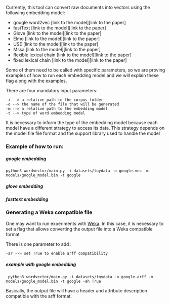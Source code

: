 Currently, this tool can convert raw documents into vectors
using the following embedding model:

* google word2vec [link to the model][link to the paper]
* fastText [link to the model][link to the paper]
* Glove [link to the model][link to the paper]
* Elmo [link to the model][link to the paper]
* USE [link to the model][link to the paper]
* Mssa [link to the model][link to the paper]
* flexible lexical chain [link to the model][link to the paper]
* fixed lexical chain [link to the model][link to the paper]


Some of them need to be called with specific parameters, so we are proving
examples of how to run each embedding model and we will explain these flag
along with the examples.


There are four mandatory input parameters:

    -i --> a relative path to the corpus folder
    -o --> the name of the file that will be generated
    -m --> a relative path to the embedding model
    -t --> type of word embedding model
    
    
It is necessary to inform the type of the embedding model because each model have 
a different strategy to access its data. This strategy depends on the model file
file format and the support library used to handle the model

### Example of how to run:

##### google embedding


    python3 wordvector/main.py -i datasets/toydata -o google.vec -m models/google_model.bin -t google 
    
##### glove embedding



##### fasttext embedding



    
 
### Generating a Weka compatible file

One may want to run experiments with [Weka](https://www.cs.waikato.ac.nz/ml/weka/).
In this case, it is necessary to set a flag that allows converting the output file into a Weka
compatible format
 
 There is one parameter to add :
 
    -ar --> set True to enable arff compatibility 

##### example with google embedding
    
    
     python3 wordvector/main.py -i datasets/toydata -o google.arff -m models/google_model.bin -t google -ah True   
     
 Basically, the output file will have a header and attribute description compatible with
 the arff format.

